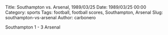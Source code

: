 Title: Southampton vs. Arsenal, 1989/03/25
Date: 1989/03/25 00:00
Category: sports
Tags: football, football scores, Southampton, Arsenal
Slug: southampton-vs-arsenal
Author: carbonero


Southampton 1 - 3 Arsenal
